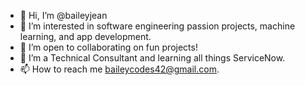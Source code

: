 - 👋 Hi, I’m @baileyjean
- 👀 I’m interested in software engineering passion projects, machine learning, and app development.
- 💞️ I’m open to collaborating on fun projects!
- 🌱 I’m a Technical Consultant and learning all things ServiceNow.
- 📫 How to reach me baileycodes42@gmail.com.
